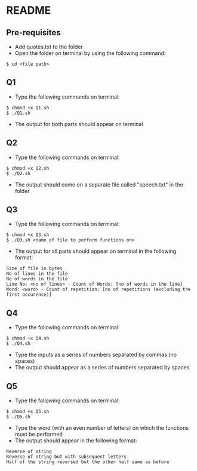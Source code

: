 # README
## Pre-requisites
* Add quotes.txt to the folder
* Open the folder on terminal by using the following command:
```
$ cd <file path>
```

## Q1
* Type the following commands on terminal:
```
$ chmod +x Q1.sh
$ ./Q1.sh
```
* The output for both parts should appear on terminal

## Q2
* Type the following commands on terminal:
```
$ chmod +x Q2.sh
$ ./Q2.sh
```
* The output should come on a separate file called "speech.txt" in the folder

## Q3
* Type the following commands on terminal:
```
$ chmod +x Q3.sh
$ ./Q3.sh <name of file to perform functions on>
```
* The output for all parts should appear on terminal in the following format:

```
Size of file in bytes
No of lines in the file
No of words in the file
Line No: <no of lines> - Count of Words: [no of words in the line]
Word: <word> - Count of repetition: [no of repetitions (excluding the first occurence)]
```

## Q4
* Type the following commands on terminal:
```
$ chmod +x Q4.sh
$ ./Q4.sh
```
* Type the inputs as a series of numbers separated by commas (no spaces)
* The output should appear as a series of numbers separated by spaces

## Q5
* Type the following commands on terminal:
```
$ chmod +x Q5.sh
$ ./Q5.sh
```
* Type the word (with an even number of letters) on which the functions must be performed
* The output should appear in the following format:
```
Reverse of string
Reverse of string but with subsequent letters
Half of the string reversed but the other half same as before
```